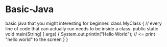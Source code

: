 # Basic-Java
basic java that you might interesting for beginner. 
class MyClass {                             // every line of code that can actually run needs to be inside a class.
  public static void main(String[ ] args) {
    System.out.println("Hello World"); // <= print "hello world" to the screen
  }
}
